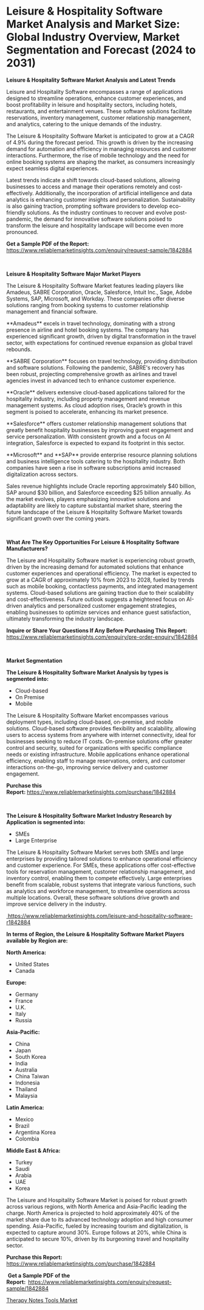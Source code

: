 <p><h1>Leisure & Hospitality Software Market Analysis and Market Size: Global Industry Overview, Market Segmentation and Forecast (2024 to 2031)</h1></p><p><strong>Leisure & Hospitality Software Market Analysis and Latest Trends</strong></p>
<p><p>Leisure and Hospitality Software encompasses a range of applications designed to streamline operations, enhance customer experiences, and boost profitability in leisure and hospitality sectors, including hotels, restaurants, and entertainment venues. These software solutions facilitate reservations, inventory management, customer relationship management, and analytics, catering to the unique demands of the industry.</p><p>The Leisure & Hospitality Software Market is anticipated to grow at a CAGR of 4.9% during the forecast period. This growth is driven by the increasing demand for automation and efficiency in managing resources and customer interactions. Furthermore, the rise of mobile technology and the need for online booking systems are shaping the market, as consumers increasingly expect seamless digital experiences.</p><p>Latest trends indicate a shift towards cloud-based solutions, allowing businesses to access and manage their operations remotely and cost-effectively. Additionally, the incorporation of artificial intelligence and data analytics is enhancing customer insights and personalization. Sustainability is also gaining traction, prompting software providers to develop eco-friendly solutions. As the industry continues to recover and evolve post-pandemic, the demand for innovative software solutions poised to transform the leisure and hospitality landscape will become even more pronounced.</p></p>
<p><strong>Get a Sample PDF of the Report:&nbsp;</strong> <a href="https://www.reliablemarketinsights.com/enquiry/request-sample/1842884?utm_campaign=2004&utm_medium=2&utm_source=Github&utm_content=ia&utm_term=01012025&utm_id=leisure-hospitality-software">https://www.reliablemarketinsights.com/enquiry/request-sample/1842884</a></p>
<p>&nbsp;</p>
<p><strong>Leisure & Hospitality Software Major Market Players</strong></p>
<p><p>The Leisure & Hospitality Software Market features leading players like Amadeus, SABRE Corporation, Oracle, Salesforce, Intuit Inc., Sage, Adobe Systems, SAP, Microsoft, and Workday. These companies offer diverse solutions ranging from booking systems to customer relationship management and financial software.</p><p>**Amadeus** excels in travel technology, dominating with a strong presence in airline and hotel booking systems. The company has experienced significant growth, driven by digital transformation in the travel sector, with expectations for continued revenue expansion as global travel rebounds.</p><p>**SABRE Corporation** focuses on travel technology, providing distribution and software solutions. Following the pandemic, SABRE's recovery has been robust, projecting comprehensive growth as airlines and travel agencies invest in advanced tech to enhance customer experience.</p><p>**Oracle** delivers extensive cloud-based applications tailored for the hospitality industry, including property management and revenue management systems. As cloud adoption rises, Oracle’s growth in this segment is poised to accelerate, enhancing its market presence.</p><p>**Salesforce** offers customer relationship management solutions that greatly benefit hospitality businesses by improving guest engagement and service personalization. With consistent growth and a focus on AI integration, Salesforce is expected to expand its footprint in this sector.</p><p>**Microsoft** and **SAP** provide enterprise resource planning solutions and business intelligence tools catering to the hospitality industry. Both companies have seen a rise in software subscriptions amid increased digitalization across sectors.</p><p>Sales revenue highlights include Oracle reporting approximately $40 billion, SAP around $30 billion, and Salesforce exceeding $25 billion annually. As the market evolves, players emphasizing innovative solutions and adaptability are likely to capture substantial market share, steering the future landscape of the Leisure & Hospitality Software Market towards significant growth over the coming years.</p></p>
<p>&nbsp;</p>
<p><strong>What Are The Key Opportunities For Leisure & Hospitality Software Manufacturers?</strong></p>
<p><p>The Leisure and Hospitality Software market is experiencing robust growth, driven by the increasing demand for automated solutions that enhance customer experiences and operational efficiency. The market is expected to grow at a CAGR of approximately 10% from 2023 to 2028, fueled by trends such as mobile booking, contactless payments, and integrated management systems. Cloud-based solutions are gaining traction due to their scalability and cost-effectiveness. Future outlook suggests a heightened focus on AI-driven analytics and personalized customer engagement strategies, enabling businesses to optimize services and enhance guest satisfaction, ultimately transforming the industry landscape.</p></p>
<p><strong>Inquire or Share Your Questions If Any Before Purchasing This Report:</strong> <a href="https://www.reliablemarketinsights.com/enquiry/pre-order-enquiry/1842884?utm_campaign=2004&utm_medium=2&utm_source=Github&utm_content=ia&utm_term=01012025&utm_id=leisure-hospitality-software">https://www.reliablemarketinsights.com/enquiry/pre-order-enquiry/1842884</a></p>
<p>&nbsp;</p>
<p><strong>Market Segmentation</strong></p>
<p><strong>The Leisure & Hospitality Software Market Analysis by types is segmented into:</strong></p>
<p><ul><li>Cloud-based</li><li>On Premise</li><li>Mobile</li></ul></p>
<p><p>The Leisure & Hospitality Software Market encompasses various deployment types, including cloud-based, on-premise, and mobile solutions. Cloud-based software provides flexibility and scalability, allowing users to access systems from anywhere with internet connectivity, ideal for businesses seeking to reduce IT costs. On-premise solutions offer greater control and security, suited for organizations with specific compliance needs or existing infrastructure. Mobile applications enhance operational efficiency, enabling staff to manage reservations, orders, and customer interactions on-the-go, improving service delivery and customer engagement.</p></p>
<p><strong>Purchase this Report:&nbsp;</strong><a href="https://www.reliablemarketinsights.com/purchase/1842884?utm_campaign=2004&utm_medium=2&utm_source=Github&utm_content=ia&utm_term=01012025&utm_id=leisure-hospitality-software">https://www.reliablemarketinsights.com/purchase/1842884</a></p>
<p>&nbsp;</p>
<p><strong>The Leisure & Hospitality Software Market Industry Research by Application is segmented into:</strong></p>
<p><ul><li>SMEs</li><li>Large Enterprise</li></ul></p>
<p><p>The Leisure & Hospitality Software Market serves both SMEs and large enterprises by providing tailored solutions to enhance operational efficiency and customer experience. For SMEs, these applications offer cost-effective tools for reservation management, customer relationship management, and inventory control, enabling them to compete effectively. Large enterprises benefit from scalable, robust systems that integrate various functions, such as analytics and workforce management, to streamline operations across multiple locations. Overall, these software solutions drive growth and improve service delivery in the industry.</p></p>
<p><a href="https://www.reliablemarketinsights.com/leisure-and-hospitality-software-r1842884?utm_campaign=2004&utm_medium=2&utm_source=Github&utm_content=ia&utm_term=01012025&utm_id=leisure-hospitality-software">&nbsp;https://www.reliablemarketinsights.com/leisure-and-hospitality-software-r1842884</a></p>
<p><strong>In terms of Region, the Leisure & Hospitality Software Market Players available by Region are:</strong></p>
<p>
    <p> <strong> North America: </strong>
        <ul>
            <li>United States</li>
            <li>Canada</li>
        </ul>
        </p> 
    <p> <strong> Europe: </strong>
        <ul>
            <li>Germany</li>
            <li>France</li>
            <li>U.K.</li>
            <li>Italy</li>
            <li>Russia</li>
        </ul>
        </p> 
    <p> <strong> Asia-Pacific: </strong>
        <ul>
            <li>China</li>
            <li>Japan</li>
            <li>South Korea</li>
            <li>India</li>
            <li>Australia</li>
            <li>China Taiwan</li>
            <li>Indonesia</li>
            <li>Thailand</li>
            <li>Malaysia</li>
        </ul>
        </p> 
    <p> <strong> Latin America: </strong>
        <ul>
            <li>Mexico</li>
            <li>Brazil</li>
            <li>Argentina Korea</li>
            <li>Colombia</li>
        </ul>
        </p> 
    <p> <strong> Middle East & Africa: </strong>
        <ul>
            <li>Turkey</li>
            <li>Saudi</li>
            <li>Arabia</li>
            <li>UAE</li>
            <li>Korea</li>
        </ul>
    </p>
    </p>
<p><p>The Leisure and Hospitality Software Market is poised for robust growth across various regions, with North America and Asia-Pacific leading the charge. North America is projected to hold approximately 40% of the market share due to its advanced technology adoption and high consumer spending. Asia-Pacific, fueled by increasing tourism and digitalization, is expected to capture around 30%. Europe follows at 20%, while China is anticipated to secure 10%, driven by its burgeoning travel and hospitality sector.</p></p>
<p><strong>Purchase this Report: </strong><a href="https://www.reliablemarketinsights.com/purchase/1842884?utm_campaign=2004&utm_medium=2&utm_source=Github&utm_content=ia&utm_term=01012025&utm_id=leisure-hospitality-software">https://www.reliablemarketinsights.com/purchase/1842884</a></p>
<p>&nbsp;<strong>Get a Sample PDF of the Report:&nbsp;&nbsp;</strong><a href="https://www.reliablemarketinsights.com/enquiry/request-sample/1842884?utm_campaign=2004&utm_medium=2&utm_source=Github&utm_content=ia&utm_term=01012025&utm_id=leisure-hospitality-software">https://www.reliablemarketinsights.com/enquiry/request-sample/1842884</a></p>
<p><strong></strong></p>
<p><p><a href="https://github.com/globismark/Market-Research-Report-List-5/blob/main/therapy-notes-tools-market.md?utm_campaign=2004&utm_medium=2&utm_source=Github&utm_content=ia&utm_term=01012025&utm_id=leisure-hospitality-software">Therapy Notes Tools Market</a></p></p>